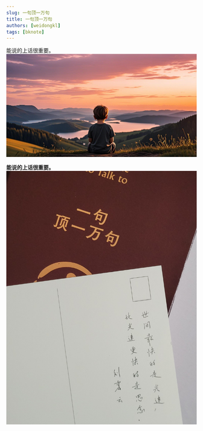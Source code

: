 ```yaml
---
slug: 一句顶一万句
title: 一句顶一万句
authors: [weidongkl]
tags: [bknote]
---
```

能说的上话很重要。
![wd](./img/一句2.png)

<!-- truncate -->
**能说的上话很重要。**
![wd](./img/一句.jpg)
